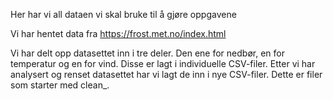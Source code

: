 Her har vi all dataen vi skal bruke til å gjøre oppgavene

Vi har hentet data fra https://frost.met.no/index.html

Vi har delt opp datasettet inn i tre deler. Den ene for nedbør, en for temperatur og en for vind. Disse er lagt i individuelle CSV-filer. Etter vi har analysert og renset datasettet har vi lagt de inn i nye CSV-filer. Dette er filer som starter med clean_.